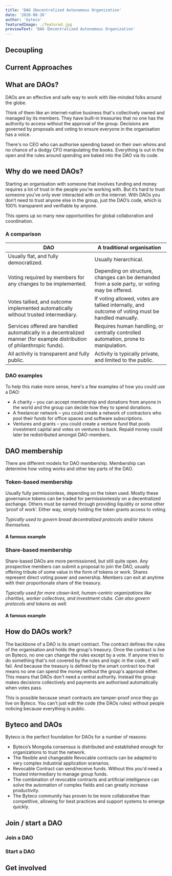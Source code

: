 ```yaml
---
title: 'DAO（Decentralized Autonomous Organization'
date: '2020-08-26'
author: 'byteco'
featuredImage: ./featured.jpg
previewText: 'DAO（Decentralized Autonomous Organization'
---
```



## Decoupling 


## Current Approaches


## What are DAOs? 

DAOs are an effective and safe way to work with like-minded folks around the globe.

Think of them like an internet-native business that's collectively owned and managed by its members. They have built-in treasuries that no one has the authority to access without the approval of the group. Decisions are governed by proposals and voting to ensure everyone in the organisation has a voice.

There's no CEO who can authorise spending based on their own whims and no chance of a dodgy CFO manipulating the books. Everything is out in the open and the rules around spending are baked into the DAO via its code.

## Why do we need DAOs? 

Starting an organisation with someone that involves funding and money requires a lot of trust in the people you're working with. But it’s hard to trust someone you’ve only ever interacted with on the internet. With DAOs you don’t need to trust anyone else in the group, just the DAO’s code, which is 100% transparent and verifiable by anyone.

This opens up so many new opportunities for global collaboration and coordination.

### A comparison 

| DAO                                                                                                                     | A traditional organisation                                                                       |
| ----------------------------------------------------------------------------------------------------------------------- | ------------------------------------------------------------------------------------------------ |
| Usually flat, and fully democratized.                                                                                   | Usually hierarchical.                                                                            |
| Voting required by members for any changes to be implemented.                                                           | Depending on structure, changes can be demanded from a sole party, or voting may be offered.     |
| Votes tallied, and outcome implemented automatically without trusted intermediary.                                      | If voting allowed, votes are tallied internally, and outcome of voting must be handled manually. |
| Services offered are handled automatically in a decentralized manner (for example distribution of philanthropic funds). | Requires human handling, or centrally controlled automation, prone to manipulation.              |
| All activity is transparent and fully public.                                                                           | Activity is typically private, and limited to the public.                                        |

### DAO examples 

To help this make more sense, here's a few examples of how you could use a DAO:

- A charity – you can accept membership and donations from anyone in the world and the group can decide how they to spend donations.
- A freelancer network – you could create a network of contractors who pool their funds for office spaces and software subscriptions.
- Ventures and grants – you could create a venture fund that pools investment capital and votes on ventures to back. Repaid money could later be redistributed amongst DAO-members.

## DAO membership 

There are different models for DAO membership. Membership can determine how voting works and other key parts of the DAO.

### Token-based membership 

Usually fully permissionless, depending on the token used. Mostly these governance tokens can be traded for permissionlessly on a decentralized exchange. Others must be earned through providing liquidity or some other ‘proof of work’. Either way, simply holding the token grants access to voting.

_Typically used to govern broad decentralized protocols and/or tokens themselves._

#### A famous example 


### Share-based membership 

Share-based DAOs are more permissioned, but still quite open. Any prospective members can submit a proposal to join the DAO, usually offering tribute of some value in the form of tokens or work. Shares represent direct voting power and ownership. Members can exit at anytime with their proportionate share of the treasury.

_Typically used for more closer-knit, human-centric organizations like charities, worker collectives, and investment clubs. Can also govern protocols and tokens as well._

#### A famous example 


## How do DAOs work? 

The backbone of a DAO is its smart contract. The contract defines the rules of the organisation and holds the group's treasury. Once the contract is live on Byteco, no one can change the rules except by a vote. If anyone tries to do something that's not covered by the rules and logic in the code, it will fail. And because the treasury is defined by the smart contract too that means no one can spend the money without the group's approval either. This means that DAOs don't need a central authority. Instead the group makes decisions collectively and payments are authorised automatically when votes pass.

This is possible because smart contracts are tamper-proof once they go live on Byteco. You can't just edit the code (the DAOs rules) without people noticing because everything is public.


## Byteco and DAOs 

Byteco is the perfect foundation for DAOs for a number of reasons:

- Byteco’s Mongolia consensus is distributed and established enough for organizations to trust the network.
- The flexible and changeable Revocable contracts can be adapted to very complex industrial application scenarios.
- Revocable Contract can send/receive funds. Without this you'd need a trusted intermediary to manage group funds.
- The combination of revocable contracts and artificial intelligence can solve the automation of complex fields and can greatly increase productivity.
- The Byteco community has proven to be more collaborative than competitive, allowing for best practices and support systems to emerge quickly.

## Join / start a DAO 

### Join a DAO 


### Start a DAO 




## Get involved



